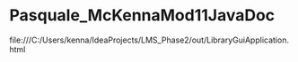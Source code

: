 # Pasquale_McKennaMod11JavaDoc

file:///C:/Users/kenna/IdeaProjects/LMS_Phase2/out/LibraryGuiApplication.html
